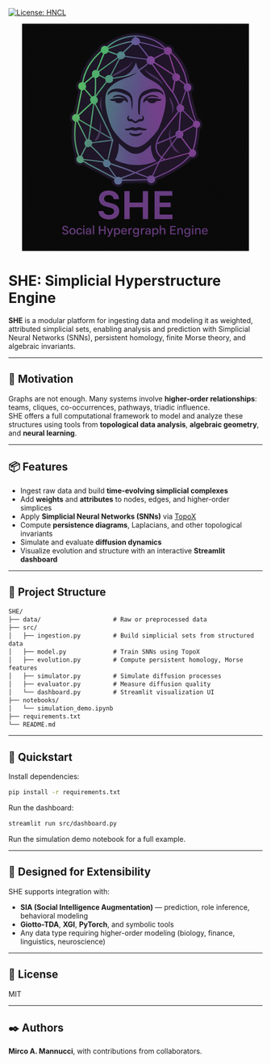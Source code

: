 [![License: HNCL](https://img.shields.io/badge/license-HNCL-blue.svg)](LICENSE.txt)

<p align="center">
  <img src="she_logo.png" alt="SHE Logo" width="450"/>
</p>

# SHE: Simplicial Hyperstructure Engine

**SHE** is a modular platform for ingesting data and modeling it as weighted, attributed simplicial sets, enabling analysis and prediction with Simplicial Neural Networks (SNNs), persistent homology, finite Morse theory, and algebraic invariants.

---

## 🔺 Motivation

Graphs are not enough. Many systems involve **higher-order relationships**: teams, cliques, co-occurrences, pathways, triadic influence.  
SHE offers a full computational framework to model and analyze these structures using tools from **topological data analysis**, **algebraic geometry**, and **neural learning**.

---

## 📦 Features

- Ingest raw data and build **time-evolving simplicial complexes**
- Add **weights** and **attributes** to nodes, edges, and higher-order simplices
- Apply **Simplicial Neural Networks (SNNs)** via [TopoX](https://github.com/simplicial-topology/topox)
- Compute **persistence diagrams**, Laplacians, and other topological invariants
- Simulate and evaluate **diffusion dynamics**
- Visualize evolution and structure with an interactive **Streamlit dashboard**

---

## 📁 Project Structure

```
SHE/
├── data/                    # Raw or preprocessed data
├── src/
│   ├── ingestion.py         # Build simplicial sets from structured data
│   ├── model.py             # Train SNNs using TopoX
│   ├── evolution.py         # Compute persistent homology, Morse features
│   ├── simulator.py         # Simulate diffusion processes
│   ├── evaluator.py         # Measure diffusion quality
│   └── dashboard.py         # Streamlit visualization UI
├── notebooks/
│   └── simulation_demo.ipynb
├── requirements.txt
└── README.md
```

---

## 🚀 Quickstart

Install dependencies:

```bash
pip install -r requirements.txt
```

Run the dashboard:

```bash
streamlit run src/dashboard.py
```

Run the simulation demo notebook for a full example.

---

## 🧠 Designed for Extensibility

SHE supports integration with:
- **SIA (Social Intelligence Augmentation)** — prediction, role inference, behavioral modeling
- **Giotto-TDA**, **XGI**, **PyTorch**, and symbolic tools
- Any data type requiring higher-order modeling (biology, finance, linguistics, neuroscience)

---

## 📜 License

MIT

---

## ✒️ Authors

**Mirco A. Mannucci**, with contributions from collaborators.
